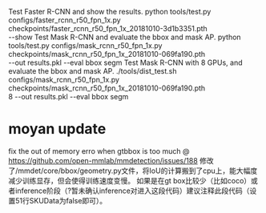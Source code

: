 
Test Faster R-CNN and show the results.
python tools/test.py configs/faster_rcnn_r50_fpn_1x.py \
    checkpoints/faster_rcnn_r50_fpn_1x_20181010-3d1b3351.pth \
    --show
Test Mask R-CNN and evaluate the bbox and mask AP.
python tools/test.py configs/mask_rcnn_r50_fpn_1x.py \
    checkpoints/mask_rcnn_r50_fpn_1x_20181010-069fa190.pth \
    --out results.pkl --eval bbox segm
Test Mask R-CNN with 8 GPUs, and evaluate the bbox and mask AP.
./tools/dist_test.sh configs/mask_rcnn_r50_fpn_1x.py \
    checkpoints/mask_rcnn_r50_fpn_1x_20181010-069fa190.pth \
    8 --out results.pkl --eval bbox segm


# moyan update 
fix the out of memory erro when gtbbox is too much @ https://github.com/open-mmlab/mmdetection/issues/188
修改了/mmdet/core/bbox/geometry.py文件，将IoU的计算搬到了cpu上，能大幅度减少训练显存，但会使得训练速度变慢。
如果是在gt box比较少（比如coco）或者inference阶段（?暂未确认inference对进入这段代码）建议注释此段代码（设置51行SKUData为false即可）。